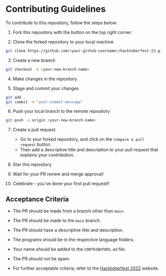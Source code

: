 # Contributing Guidelines

To contribute to this repository, follow the steps below:

1. Fork this repository with the button on the top right corner.

2. Clone the forked repository to your local machine

```bash
git clone https://github.com/<your-github-username>/hacktoberfest-23.git
```

3. Create a new branch

```bash
git checkout -b <your-new-branch-name>
```

4. Make changes in the repository

5. Stage and commit your changes

```bash
git add .
git commit -m "your-commit-message"
```

6. Push your local branch to the remote repository

```bash
git push -u origin <your-new-branch-name>
```

7.  Create a pull request

    - Go to your forked repository, and click on the `Compare & pull request` button.
    - Then add a descriptive title and description to your pull request that explains your contribution.

8.  Star this repository

9.  Wait for your PR review and merge approval!

10. Celebrate - you've done your first pull request!!

## Acceptance Criteria

-   The PR should be made from a branch other than `main`.

-   The PR should be made to the `main` branch.

-   The PR should have a descriptive title and description.

-   The programs should be in the respective language folders.

-   Your name should be added to the `CONTRIBUTORS.md` file.

-   The PR should not be spam.

-   For further acceptable criteria, refer to the [Hacktoberfest 2022](https://hacktoberfest.com/participation/#pr-mr-details) website.